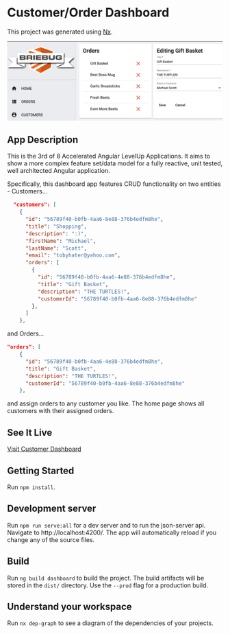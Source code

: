# Customer/Order Dashboard

This project was generated using [Nx](https://nx.dev).

![AppScreenShot](./apps/dashboard/src/assets/screenshots/customer-order-screenshot.png)

## App Description

This is the 3rd of 8 Accelerated Angular LevelUp Applications.
It aims to show a more complex feature set/data model for a fully reactive, unit tested, well architected Angular application.

Specifically, this dashboard app features CRUD functionality on two entities - Customers...

```json
  "customers": [
    {
      "id": "56789f40-b0fb-4aa6-8e88-376b4edfm8he",
      "title": "Shopping",
      "description": ":)",
      "firstName": "Michael",
      "lastName": "Scott",
      "email": "tobyhater@yahoo.com",
      "orders": [
        {
          "id": "56789f40-b0fb-4aa6-4e88-376b4edfm8he",
          "title": "Gift Basket",
          "description": "THE TURTLES!",
          "customerId": "56789f40-b0fb-4aa6-8e88-376b4edfm8he"
        },
      ]
    },
```

and Orders...

```json
"orders": [
    {
      "id": "56789f40-b0fb-4aa6-4e88-376b4edfm8he",
      "title": "Gift Basket",
      "description": "THE TURTLES!",
      "customerId": "56789f40-b0fb-4aa6-8e88-376b4edfm8he"
    },
```

and assign orders to any customer you like.
The home page shows all customers with their assigned orders.

## See It Live

[Visit Customer Dashboard](https://levelup-angular-03-customers.surge.sh/)

## Getting Started

Run `npm install`.

## Development server

Run `npm run serve:all` for a dev server and to run the json-server api. Navigate to http://localhost:4200/. The app will automatically reload if you change any of the source files.

## Build

Run `ng build dashboard` to build the project. The build artifacts will be stored in the `dist/` directory. Use the `--prod` flag for a production build.

## Understand your workspace

Run `nx dep-graph` to see a diagram of the dependencies of your projects.
